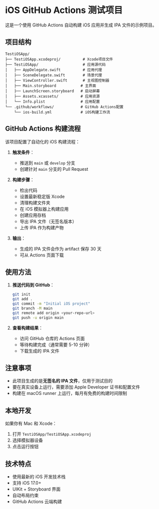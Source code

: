# iOS GitHub Actions 测试项目

这是一个使用 GitHub Actions 自动构建 iOS 应用并生成 IPA 文件的示例项目。

## 项目结构

```
TestiOSApp/
├── TestiOSApp.xcodeproj/          # Xcode项目文件
├── TestiOSApp/                    # 应用源代码
│   ├── AppDelegate.swift          # 应用代理
│   ├── SceneDelegate.swift        # 场景代理
│   ├── ViewController.swift       # 主视图控制器
│   ├── Main.storyboard           # 主界面
│   ├── LaunchScreen.storyboard   # 启动屏幕
│   ├── Assets.xcassets/          # 应用资源
│   └── Info.plist                # 应用配置
└── .github/workflows/            # GitHub Actions配置
    └── ios-build.yml             # iOS构建工作流
```

## GitHub Actions 构建流程

该项目配置了自动化的 iOS 构建流程：

1. **触发条件**：
   - 推送到 `main` 或 `develop` 分支
   - 创建针对 `main` 分支的 Pull Request

2. **构建步骤**：
   - 检出代码
   - 设置最新稳定版 Xcode
   - 清理构建文件夹
   - 在 iOS 模拟器上构建应用
   - 创建应用存档
   - 导出 IPA 文件（无签名版本）
   - 上传 IPA 作为构建产物

3. **输出**：
   - 生成的 IPA 文件会作为 artifact 保存 30 天
   - 可从 Actions 页面下载

## 使用方法

1. **推送代码到 GitHub**：
   ```bash
   git init
   git add .
   git commit -m "Initial iOS project"
   git branch -M main
   git remote add origin <your-repo-url>
   git push -u origin main
   ```

2. **查看构建结果**：
   - 访问 GitHub 仓库的 Actions 页面
   - 等待构建完成（通常需要 5-10 分钟）
   - 下载生成的 IPA 文件

## 注意事项

- 此项目生成的是**无签名的 IPA 文件**，仅用于测试目的
- 要在真实设备上运行，需要添加 Apple Developer 证书和配置文件
- 构建在 macOS runner 上运行，每月有免费的构建时间限制

## 本地开发

如果你有 Mac 和 Xcode：
1. 打开 `TestiOSApp/TestiOSApp.xcodeproj`
2. 选择模拟器设备
3. 点击运行按钮

## 技术特点

- 使用最新的 iOS 开发技术栈
- 支持 iOS 17.0+
- UIKit + Storyboard 界面
- 自动布局约束
- GitHub Actions 云端构建